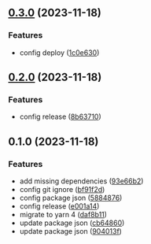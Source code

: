 

## [0.3.0](https://github.com/lenhathieu96/ss_restaurant_web/compare/v0.2.0...v0.3.0) (2023-11-18)


### Features

* config deploy ([1c0e630](https://github.com/lenhathieu96/ss_restaurant_web/commit/1c0e630a114bceef94f3565c54c71603a1c1a326))

## [0.2.0](https://github.com/lenhathieu96/ss_restaurant_web/compare/v0.1.0...v0.2.0) (2023-11-18)


### Features

* config release ([8b63710](https://github.com/lenhathieu96/ss_restaurant_web/commit/8b637103a76b42129cd4acedd4ab4bca49ae039a))

## 0.1.0 (2023-11-18)


### Features

* add missing dependencies ([93e66b2](https://github.com/lenhathieu96/ss_restaurant_web/commit/93e66b21f5d391fb25b2df59bf184318ca9efcb0))
* config git ignore ([bf91f2d](https://github.com/lenhathieu96/ss_restaurant_web/commit/bf91f2de70bec757bf2cf17c4a9c15fcf356f1c6))
* config package json ([5884876](https://github.com/lenhathieu96/ss_restaurant_web/commit/58848761b6fc21306a6db769cf26e2550796c624))
* config release ([e001a14](https://github.com/lenhathieu96/ss_restaurant_web/commit/e001a14337326338cc1412f1bec7bea2a601e5ab))
* migrate to yarn 4 ([daf8b11](https://github.com/lenhathieu96/ss_restaurant_web/commit/daf8b11a8aa9e162ac7b5eaeefaa581a1eb71525))
* update package json ([cb64860](https://github.com/lenhathieu96/ss_restaurant_web/commit/cb648608124b7809b3f7c1f0297ef87288e63882))
* update package json ([904013f](https://github.com/lenhathieu96/ss_restaurant_web/commit/904013f584b29fd4dc5e1d56ccf4c3fdbe03ea41))
